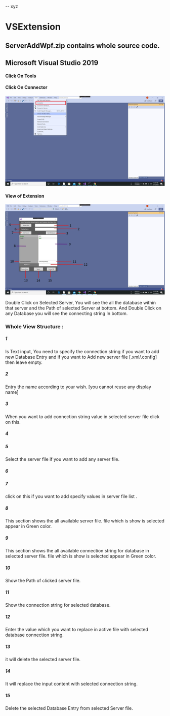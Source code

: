 -- xyz
# VSExtension

## ServerAddWpf.zip  contains whole source code.

## Microsoft Visual Studio 2019

#### Click On Tools
#### Click On Connector
![Extension Position](/Media/V2_start_window.jpg)

#### View of Extension
![View of Extension](/Media/V2_all_function.jpg)


Double Click on Selected Server, You will see the all the database within that server and the Path of selected Server at bottom.
And Double Click on any Database you will see the connecting string In bottom.

### Whole View Structure :

##### 1
Is Text input, You need to specify the connection string if you want to add new Database Entry and if you want to Add new server file [.xml/.config] then leave empty.

##### 2
Entry the name according to your wish. [you cannot reuse any display name]

##### 3
When you want to add connection string value in selected server file click on this.

##### 4

##### 5
Select the server file if you want to add any server file.

##### 6

##### 7
click on this if you want to add specify values in server file list .

##### 8
This section shows the all available server file.
file which is show is selected appear in Green color.

##### 9
This section shows the all available connection string for database in selected server file.
file which is show is selected appear in Green color.

##### 10
Show the Path of clicked server file.

##### 11
Show the connection string for selected database.

##### 12
Enter the value which you want to replace in active file with selected database connection string.

##### 13
it will delete the selected server file.

##### 14
It will replace the input content with selected connection string.

##### 15
Delete the selected Database Entry from selected Server file.
